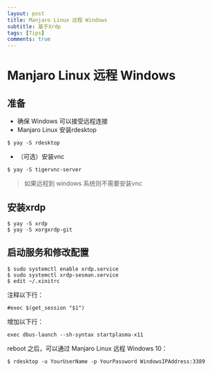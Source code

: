 ```yaml
---
layout: post
title: Manjaro Linux 远程 Windows 
subtitle: 基于Xrdp
tags: [Tips]
comments: true
---
```



# Manjaro Linux 远程 Windows

## 准备
- 确保 Windows 可以接受远程连接
- Manjaro Linux 安装rdesktop
```shell
$ yay -S rdesktop
```

- （可选）安装vnc

```shell
$ yay -S tigervnc-server
```

>如果远程到 windows 系统则不需要安装vnc

## 安装xrdp

```shell
$ yay -S xrdp
$ yay -S xorgxrdp-git
```

## 启动服务和修改配置

```shell
$ sudo systemctl enable xrdp.service
$ sudo systemctl xrdp-sesman.service
$ edit ~/.xinitrc
```

注释以下行：

```text
#exec $(get_session "$1")
```

增加以下行：

```text
exec dbus-launch --sh-syntax startplasma-x11
```

reboot 之后，可以通过 Manjaro Linux 远程 Windows 10：

```shell
$ rdesktop -u YourUserName -p YourPassword WindowsIPAddress:3389
```